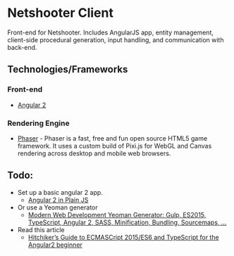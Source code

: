 # Netshooter Client

Front-end for Netshooter. Includes AngularJS app, entity management, client-side procedural generation, input handling, and communication with back-end.

## Technologies/Frameworks

### Front-end
  - [Angular 2](https://angular.io/)

### Rendering Engine
  - [Phaser](https://github.com/photonstorm/phaser) - Phaser is a fast, free and fun open source HTML5 game framework. It uses a custom build of Pixi.js for WebGL and Canvas rendering across desktop and mobile web browsers.

## Todo:
- Set up a basic angular 2 app.
  - [Angular 2 in Plain JS](https://daveceddia.com/angular-2-in-plain-js/)
- Or use a Yeoman generator
  - [Modern Web Development Yeoman Generator: Gulp, ES2015, TypeScript, Angular 2, SASS, Minification, Bundling, Sourcemaps, ...](https://www.npmjs.com/package/generator-modern-web-dev)
- Read this article
  - [Hitchiker’s Guide to ECMASCript 2015/ES6 and TypeScript for the Angular2 beginner](http://chariotsolutions.com/blog/post/hitchikers-guide-ecmascript-2015es6-typescript-angular2-beginner/)
